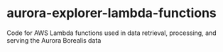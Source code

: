 # aurora-explorer-lambda-functions
 Code for AWS Lambda functions used in data retrieval, processing, and serving the Aurora Borealis data
